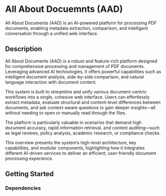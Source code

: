 # All About Docuemnts (AAD)

All About Documents (AAD) is an AI-powered platform for processing PDF documents, enabling metadata extraction, comparison, and intelligent conversation through a unified web interface.

## Description

All About Documents (AAD)  is a robust and feature-rich platform designed for comprehensive processing and management of PDF documents. Leveraging advanced AI technologies, it offers powerful capabilities such as intelligent document analysis, side-by-side comparison, and natural language interaction with document content.

This system is built to streamline and unify various document-centric workflows into a single, cohesive web interface. Users can effortlessly extract metadata, evaluate structural and content-level differences between documents, and ask context-aware questions to gain deeper insights—all without needing to open or manually read through the files.

The platform is particularly valuable in scenarios that demand high document accuracy, rapid information retrieval, and content auditing—such as legal reviews, policy analysis, academic research, or compliance checks.

This overview presents the system’s high-level architecture, key capabilities, and modular components, highlighting how it integrates different AI-driven services to deliver an efficient, user-friendly document processing experience.

## Getting Started

### Dependencies